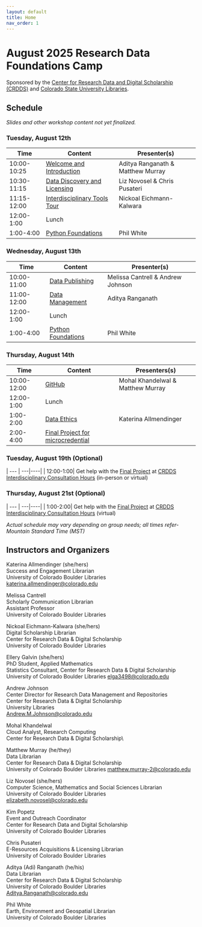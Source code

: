 ```yaml
---
layout: default
title: Home
nav_order: 1
---
```

# August 2025 Research Data Foundations Camp
Sponsored by the [Center for Research Data and Digital Scholarship (CRDDS)](https://www.colorado.edu/crdds/) and [Colorado State University Libraries](https://lib.colostate.edu/services/data-management/).

## Schedule

_Slides and other workshop content not yet finalized._

### Tuesday, August 12th

| Time | Content|Presenter(s)|
| --- | ---|----|
| 10:00-10:25 | [Welcome and Introduction](content/introduction.html)|Aditya Ranganath & Matthew Murray|
| 10:30-11:15| [Data Discovery and Licensing](content/data-discovery.html)| Liz Novosel & Chris Pusateri|
| 11:15-12:00| [Interdisciplinary Tools Tour](content/interdisciplinary-tour.html)| Nickoal Eichmann-Kalwara|
| 12:00-1:00| Lunch|
| 1:00-4:00| [Python Foundations](content/data-analysis-in-python.html)|Phil White| or [R Foundations](content/data-analysis-in-R.html)| Ellery Galvin|

### Wednesday, August 13th

| Time | Content|Presenter(s)|
| --- | ---|----|
| 10:00-11:00| [Data Publishing](content/data-publishing-CU-scholar.html)| Melissa Cantrell & Andrew Johnson|
| 11:00-12:00| [Data Management](content/data_management.html)|Aditya Ranganath|
| 12:00-1:00 | Lunch|
| 1:00-4:00| [Python Foundations](content/data-analysis-in-python.html)|Phil White| or [R Foundations](content/data-analysis-in-R.html)| Ellery Galvin|

### Thursday, August 14th

| Time | Content|Presenters(s)|
| --- | ---|----|
| 10:00-12:00 | [GitHub](content/git_github.html)| Mohal Khandelwal & Matthew Murray
| 12:00-1:00| Lunch |
| 1:00-2:00| [Data Ethics](content/data-ethics.html)| Katerina Allmendinger|
| 2:00-4:00| [Final Project for microcredential](content/wrap-up/microcredential.html)|

### Tuesday, August 19th (Optional)

| --- | ---|----|
| 12:00-1:00| Get help with the [Final Project](content/wrap-up/microcredential.html) at [CRDDS Interdisciplinary Consultation Hours](https://colorado.libcal.com/calendar/events/CHTuesdays10) (in-person or virtual)

### Thursday, August 21st (Optional)

| --- | ---|----|
| 1:00-2:00| Get help with the [Final Project](content/wrap-up/microcredential.html) at [CRDDS Interdisciplinary Consultation Hours](https://colorado.libcal.com/event/13797344) (virtual)

_Actual schedule may vary depending on group needs; all times refer-Mountain Standard Time (MST)_  


## Instructors and Organizers

Katerina Allmendinger (she/hers)\
Success and Engagement Librarian\
University of Colorado Boulder Libraries\
[katerina.allmendinger@colorado.edu](mailto:katerina.allmendinger@colorado.edu)

Melissa Cantrell\
Scholarly Communication Librarian\
Assistant Professor\
University of Colorado Boulder Libraries

Nickoal Eichmann-Kalwara (she/hers)\
Digital Scholarship Librarian\
Center for Research Data & Digital Scholarship\
University of Colorado Boulder Libraries

Ellery Galvin (she/hers)\
PhD Student, Applied Mathematics\
Statistics Consultant, Center for Research Data & Digital Scholarship\
University of Colorado Boulder Libraries
[elga3498@colorado.edu](mailto:elga3498@colorado.edu)

Andrew Johnson\
Center Director for Research Data Management and Repositories\
Center for Research Data & Digital Scholarship\
University Libraries\
[Andrew.M.Johnson@colorado.edu](mailto:Andrew.M.Johnson@colorado.edu)

Mohal Khandelwal\
Cloud Analyst, Research Computing\
Center for Research Data & Digital Scholarship\

Matthew Murray (he/they)\
Data Librarian\
Center for Research Data & Digital Scholarship\
University of Colorado Boulder Libraries
[matthew.murray-2@colorado.edu](mailto:matthew.murray-2@colorado.edu)

Liz Novosel (she/hers)\
Computer Science, Mathematics and Social Sciences Librarian\
University of Colorado Boulder Libraries\
[elizabeth.novosel@colorado.edu](mailto:elizabeth.novosel@colorado.edu)

Kim Popetz\
Event and Outreach Coordinator\
Center for Research Data and Digital Scholarship\
University of Colorado Boulder Libraries

Chris Pusateri\
E-Resources Acquisitions & Licensing Librarian\
University of Colorado Boulder Libraries

Aditya (Adi) Ranganath (he/his)\
Data Librarian\
Center for Research Data & Digital Scholarship\
University of Colorado Boulder Libraries\
[Aditya.Ranganath@colorado.edu](mailto:Aditya.Ranganath@colorado.edu)

Phil White\
Earth, Environment and Geospatial Librarian\
University of Colorado Boulder Libraries

